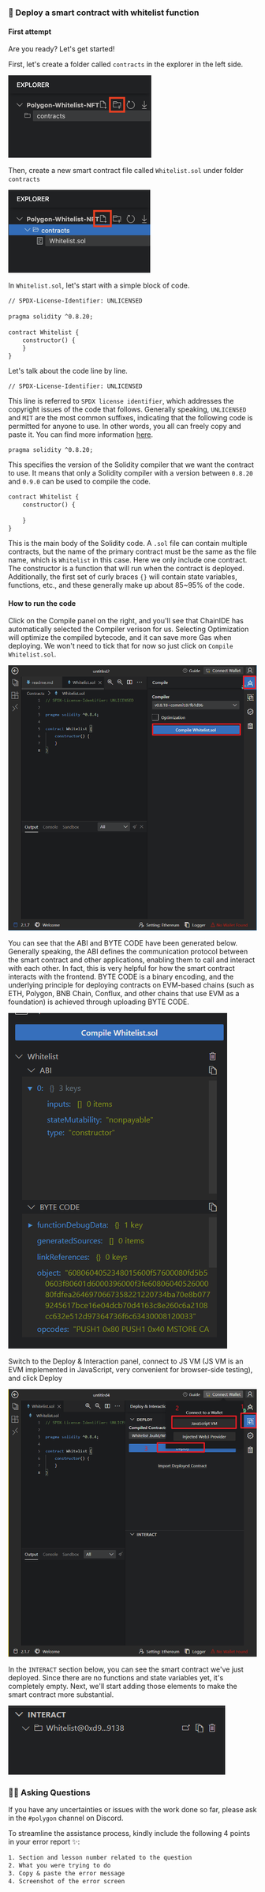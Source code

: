 ### 🏃 Deploy a smart contract with whitelist function
#### First attempt

Are you ready? Let's get started!

First, let's create a folder called `contracts` in the explorer in the left side.

![image-20230222151853564](/public/images/Polygon-Whitelist-NFT/section-1/1_2_1.png)

Then, create a new smart contract file called `Whitelist.sol` under folder `contracts`

![image-20230222152021342](/public/images/Polygon-Whitelist-NFT/section-1/1_2_2.png)

In `Whitelist.sol`, let's start with a simple block of code.

```solidity
// SPDX-License-Identifier: UNLICENSED

pragma solidity ^0.8.20;

contract Whitelist {
    constructor() {
    }
}
```

Let's talk about the code line by line.

```solidity
// SPDX-License-Identifier: UNLICENSED
```

This line is referred to `SPDX license identifier`, which addresses the copyright issues of the code that follows. Generally speaking, `UNLICENSED` and `MIT` are the most common suffixes, indicating that the following code is permitted for anyone to use. In other words, you all can freely copy and paste it. You can find more information [here](https://spdx.org/licenses/).

```solidity
pragma solidity ^0.8.20;
```

This specifies the version of the Solidity compiler that we want the contract to use. It means that only a Solidity compiler with a version between `0.8.20` and `0.9.0` can be used to compile the code.

```solidity
contract Whitelist {
    constructor() {

    }
}
```

This is the main body of the Solidity code. A `.sol` file can contain multiple contracts, but the name of the primary contract must be the same as the file name, which is `Whitelist` in this case. Here we only include one contract. The constructor is a function that will run when the contract is deployed. Additionally, the first set of curly braces `{}` will contain state variables, functions, etc., and these generally make up about 85~95% of the code.

#### How to run the code

Click on the Compile panel on the right, and you'll see that ChainIDE has automatically selected the Compiler verison for us. Selecting Optimization will optimize the compiled bytecode, and it can save more Gas when deploying. We won't need to tick that for now so just click on `Compile Whitelist.sol`.

![image-20230222154237333](/public/images/Polygon-Whitelist-NFT/section-1/1_2_3.png)

You can see that the ABI and BYTE CODE have been generated below. Generally speaking, the ABI defines the communication protocol between the smart contract and other applications, enabling them to call and interact with each other. In fact, this is very helpful for how the smart contract interacts with the frontend. BYTE CODE is a binary encoding, and the underlying principle for deploying contracts on EVM-based chains (such as ETH, Polygon, BNB Chain, Conflux, and other chains that use EVM as a foundation) is achieved through uploading BYTE CODE.

![image-20230222155740298](/public/images/Polygon-Whitelist-NFT/section-1/1_2_4.png)

Switch to the Deploy & Interaction panel, connect to JS VM (JS VM is an EVM implemented in JavaScript, very convenient for browser-side testing), and click Deploy

![image-20230222155859096](/public/images/Polygon-Whitelist-NFT/section-1/1_2_5.png)

In the `INTERACT` section below, you can see the smart contract we've just deployed. Since there are no functions and state variables yet, it's completely empty. Next, we'll start adding those elements to make the smart contract more substantial.

![image-20230222160157031](/public/images/Polygon-Whitelist-NFT/section-1/1_2_6.png)

### 🙋‍♂️ Asking Questions

If you have any uncertainties or issues with the work done so far, please ask in the `#polygon` channel on Discord.

To streamline the assistance process, kindly include the following 4 points in your error report ✨:

```
1. Section and lesson number related to the question
2. What you were trying to do
3. Copy & paste the error message
4. Screenshot of the error screen
```
